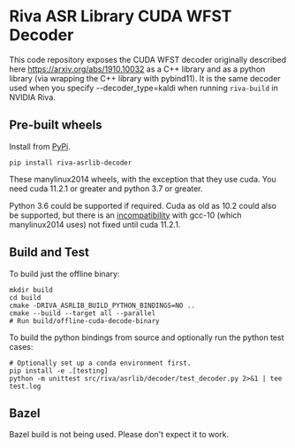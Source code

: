 # Riva ASR Library CUDA WFST Decoder

This code repository exposes the CUDA WFST decoder originally
described here https://arxiv.org/abs/1910.10032 as a C++ library and
as a python library (via wrapping the C++ library with pybind11). It
is the same decoder used when you specify --decoder_type=kaldi when
running `riva-build` in NVIDIA Riva.

## Pre-built wheels

Install from [PyPi](https://pypi.org/project/riva-asrlib-decoder/).

```
pip install riva-asrlib-decoder
```

These manylinux2014 wheels, with the exception that they use cuda. You
need cuda 11.2.1 or greater and python 3.7 or greater.

Python 3.6 could be supported if required. Cuda as old as 10.2 could
also be supported, but there is an
[incompatibility](https://forums.developer.nvidia.com/t/nvc-20-9-fails-to-compile-code-instantiating-any-std-tuple-with-gcc-10-2-on-c-17/160987)
with gcc-10 (which manylinux2014 uses) not fixed until cuda 11.2.1.

## Build and Test

To build just the offline binary:

```
mkdir build
cd build
cmake -DRIVA_ASRLIB_BUILD_PYTHON_BINDINGS=NO ..
cmake --build --target all --parallel
# Run build/offline-cuda-decode-binary
```

To build the python bindings from source and optionally run the python
test cases:

```
# Optionally set up a conda environment first.
pip install -e .[testing]
python -m unittest src/riva/asrlib/decoder/test_decoder.py 2>&1 | tee test.log
```


## Bazel

Bazel build is not being used. Please don't expect it to work.